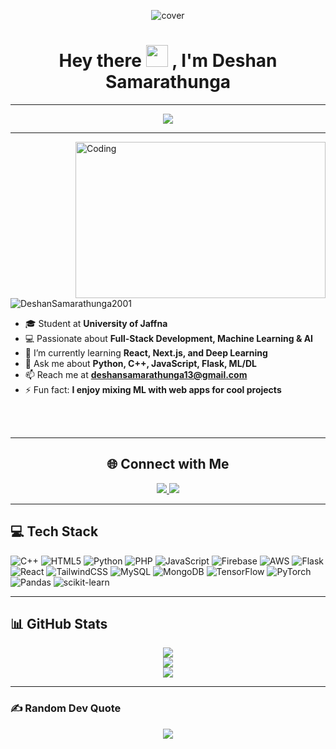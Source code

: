 <p align="center"> 
  <img src="https://user-images.githubusercontent.com/74038190/240304586-d48893bd-0757-481c-8d7e-ba3e163feae7.png" alt="cover" /> 
</p>

<h1 align="center">Hey there <img src="https://media.giphy.com/media/hvRJCLFzcasrR4ia7z/giphy.gif" width="35"> , I'm Deshan Samarathunga</h1>
<hr>

<p align="center">
  <a href="https://github.com/DenverCoder1/readme-typing-svg">
    <img src="https://readme-typing-svg.herokuapp.com?font=Time+New+Roman&color=%23C8BE25&size=25&center=true&vCenter=true&width=600&height=100&lines=Full+Stack+Developer+.+.+.+.;Machine+Learning+%26+AI+Enthusiast+.+.+.+.;Undergraduate+at+University+of+Jaffna;Always+Learning+New+Things+.+.+.+."/>
  </a>
</p>

<hr>

<img align="right" alt="Coding" width="400" height="250" src="https://media.tenor.com/rePDfDWO3XoAAAAd/hacking.gif">

<p align="left"> 
  <img src="https://komarev.com/ghpvc/?username=DeshanSamarathunga2001&label=Profile%20views&color=0e75b6&style=flat" alt="DeshanSamarathunga2001" /> 
</p>

- 🎓 Student at **University of Jaffna**  
- 💻 Passionate about **Full-Stack Development, Machine Learning & AI**  
- 🌱 I’m currently learning **React, Next.js, and Deep Learning**  
- 💬 Ask me about **Python, C++, JavaScript, Flask, ML/DL**  
- 📫 Reach me at **deshansamarathunga13@gmail.com**  
- ⚡ Fun fact: **I enjoy mixing ML with web apps for cool projects**  

</br></br>

<hr>
<h2 align="center">🌐 Connect with Me</h2>

<p align="center">
 <a href="https://www.linkedin.com/in/deshan-samarathunga-160a69382/" target="_blank">
  <img src="https://img.shields.io/badge/LinkedIn-0077B5?style=for-the-badge&logo=linkedin&logoColor=white" />
 </a>
 <a href="mailto:deshansamarathunga13@gmail.com" target="_blank">
  <img src="https://img.shields.io/badge/Gmail-D14836?style=for-the-badge&logo=gmail&logoColor=white" />
 </a>
</p>

<hr>

## 💻 Tech Stack

![C++](https://img.shields.io/badge/c++-%2300599C.svg?style=for-the-badge&logo=c%2B%2B&logoColor=white) 
![HTML5](https://img.shields.io/badge/html5-%23E34F26.svg?style=for-the-badge&logo=html5&logoColor=white) 
![Python](https://img.shields.io/badge/python-3670A0?style=for-the-badge&logo=python&logoColor=ffdd54) 
![PHP](https://img.shields.io/badge/php-%23777BB4.svg?style=for-the-badge&logo=php&logoColor=white) 
![JavaScript](https://img.shields.io/badge/javascript-%23323330.svg?style=for-the-badge&logo=javascript&logoColor=%23F7DF1E) 
![Firebase](https://img.shields.io/badge/firebase-%23039BE5.svg?style=for-the-badge&logo=firebase) 
![AWS](https://img.shields.io/badge/AWS-%23FF9900.svg?style=for-the-badge&logo=amazon-aws&logoColor=white) 
![Flask](https://img.shields.io/badge/flask-%23000.svg?style=for-the-badge&logo=flask&logoColor=white) 
![React](https://img.shields.io/badge/react-%2320232a.svg?style=for-the-badge&logo=react&logoColor=%2361DAFB) 
![TailwindCSS](https://img.shields.io/badge/tailwindcss-%2338B2AC.svg?style=for-the-badge&logo=tailwind-css&logoColor=white) 
![MySQL](https://img.shields.io/badge/mysql-4479A1.svg?style=for-the-badge&logo=mysql&logoColor=white) 
![MongoDB](https://img.shields.io/badge/MongoDB-%234ea94b.svg?style=for-the-badge&logo=mongodb&logoColor=white) 
![TensorFlow](https://img.shields.io/badge/TensorFlow-%23FF6F00.svg?style=for-the-badge&logo=TensorFlow&logoColor=white) 
![PyTorch](https://img.shields.io/badge/PyTorch-%23EE4C2C.svg?style=for-the-badge&logo=PyTorch&logoColor=white) 
![Pandas](https://img.shields.io/badge/pandas-%23150458.svg?style=for-the-badge&logo=pandas&logoColor=white) 
![scikit-learn](https://img.shields.io/badge/scikit--learn-%23F7931E.svg?style=for-the-badge&logo=scikit-learn&logoColor=white)

<hr>

## 📊 GitHub Stats

<p align="center">
  <img src="https://github-readme-stats.vercel.app/api?username=DeshanSamarathunga2001&theme=shadow_blue&hide_border=false&include_all_commits=true&count_private=true" /><br/>
  <img src="https://github-readme-streak-stats.herokuapp.com/?user=DeshanSamarathunga2001&theme=shadow_blue&hide_border=false" /><br/>
  <img src="https://github-readme-stats.vercel.app/api/top-langs/?username=DeshanSamarathunga2001&theme=shadow_blue&hide_border=false&layout=compact" />
</p>

<hr>

### ✍️ Random Dev Quote
<p align="center">
  <img src="https://quotes-github-readme.vercel.app/api?type=horizontal&theme=radical"/>
</p>
